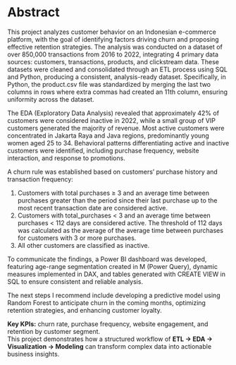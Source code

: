 # Abstract

This project analyzes customer behavior on an Indonesian e-commerce platform, with the goal of identifying factors driving churn and proposing effective retention strategies. The analysis was conducted on a dataset of over 850,000 transactions from 2016 to 2022, integrating 4 primary data sources: customers, transactions, products, and clickstream data. These datasets were cleaned and consolidated through an ETL process using SQL and Python, producing a consistent, analysis-ready dataset. Specifically, in Python, the product.csv file was standardized by merging the last two columns in rows where extra commas had created an 11th column, ensuring uniformity across the dataset.

The EDA (Exploratory Data Analysis) revealed that approximately 42% of customers were considered inactive in 2022, while a small group of VIP customers generated the majority of revenue. Most active customers were concentrated in Jakarta Raya and Java regions, predominantly young women aged 25 to 34. Behavioral patterns differentiating active and inactive customers were identified, including purchase frequency, website interaction, and response to promotions.

A churn rule was established based on customers’ purchase history and transaction frequency:

1. Customers with total purchases ≥ 3 and an average time between purchases greater than the period since their last purchase up to the most recent transaction date are considered active.  
2. Customers with total_purchases < 3 and an average time between purchases < 112 days are considered active. The threshold of 112 days was calculated as the average of the average time between purchases for customers with 3 or more purchases.  
3. All other customers are classified as inactive.

To communicate the findings, a Power BI dashboard was developed, featuring age-range segmentation created in M (Power Query), dynamic measures implemented in DAX, and tables generated with CREATE VIEW in SQL to ensure consistent and reliable analysis.

The next steps I recommend include developing a predictive model using Random Forest to anticipate churn in the coming months, optimizing retention strategies, and enhancing customer loyalty.

**Key KPIs:** churn rate, purchase frequency, website engagement, and retention by customer segment.  
This project demonstrates how a structured workflow of **ETL → EDA → Visualization → Modeling** can transform complex data into actionable business insights.
